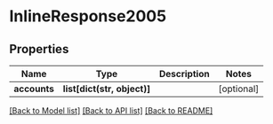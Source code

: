 # InlineResponse2005

## Properties
Name | Type | Description | Notes
------------ | ------------- | ------------- | -------------
**accounts** | **list[dict(str, object)]** |  | [optional] 

[[Back to Model list]](../README.md#documentation-for-models) [[Back to API list]](../README.md#documentation-for-api-endpoints) [[Back to README]](../README.md)

